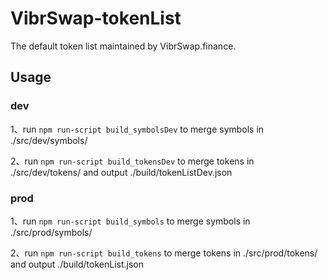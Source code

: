 # VibrSwap-tokenList

The default token list maintained by VibrSwap.finance.

## Usage
### dev
1、run `npm run-script build_symbolsDev` to merge symbols in ./src/dev/symbols/

2、run `npm run-script build_tokensDev`  to merge tokens in ./src/dev/tokens/ and output ./build/tokenListDev.json 
### prod
1、run `npm run-script build_symbols` to merge symbols in ./src/prod/symbols/

2、run `npm run-script build_tokens`  to merge tokens in ./src/prod/tokens/ and output ./build/tokenList.json
